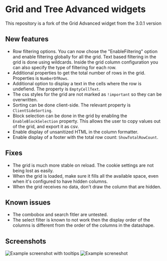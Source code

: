 # Grid and Tree Advanced widgets

This repository is a fork of the Grid Advanced widget from the 3.0.1 version

## New features
 * Row filtering options. You can now chose the "EnableFiltering" option and enable filtering globally for all the grid. Text based filtering in the grid is done using wildcards.
 Inside the grid column configuration you can also specify the type of filtering for each row.
 * Additional properties to get the total number of rows in the grid. Properties is `NumberOfRows`.
 * Additional option to display a text in the cells where the row is undefiend. The property is `EmptyCellText`.
 * The css styles for the grid are not marked as `!important` so they can be overwritten.
 * Sorting can be done client-side. The relevant property is `ClientSideSorting`.
 * Block selection can be done in the grid by enabling the `EnableBlockSelection` property. This allows the user to copy values out of the grid, and export it as csv.
 * Enable display of unsanitized HTML in the column formatter.
 * Enable display of a footer with the total row count: `ShowTotalRowCount`.

## Fixes
* The grid is much more stable on reload. The cookie settings are not being lost as easily.
* When the grid is loaded, make sure it fills all the available space, even when it's configured to have hidden columns.
* When the grid receives no data, don't draw the column that are hidden.

## Known issues
* The combobox and search fitler are untested.
* The select filter is known to not work then the display order of the columns is different from the order of the columns in the datashape.

## Screenshots
![Example screenshot with tooltips](https://i.imgur.com/J1Dr3SD.png)
![Example screneshot](https://i.imgur.com/Kns6YWo.png)